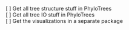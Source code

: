 [ ] Get all tree structure stuff in PhyloTrees  
[ ] Get all tree IO stuff in PhyloTrees  
[ ] Get the visualizations in a separate package 

